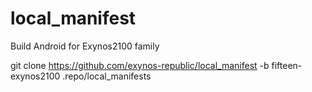 # local_manifest

Build Android for Exynos2100 family

git clone https://github.com/exynos-republic/local_manifest -b fifteen-exynos2100 .repo/local_manifests
